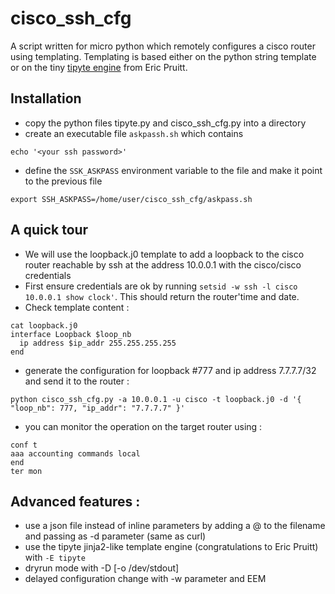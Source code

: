# cisco_ssh_cfg

A script written for micro python which remotely configures a cisco router using templating.
Templating is based either on the python string template or on the tiny [tipyte engine](https://github.com/ericpruitt/tipyte) from Eric Pruitt.

## Installation

- copy the python files tipyte.py and cisco_ssh_cfg.py into a directory
- create an executable file `askpassh.sh` which contains
```
echo '<your ssh password>'
```
- define the `SSK_ASKPASS` environment variable to the file and make it point to the previous file
```
export SSH_ASKPASS=/home/user/cisco_ssh_cfg/askpass.sh
```

## A quick tour

- We will use the loopback.j0 template to add a loopback to the cisco router reachable by ssh at the address 10.0.0.1 with the cisco/cisco credentials
- First ensure credentials are ok by running `setsid -w ssh -l cisco 10.0.0.1 show clock'`. This should return the router'time and date.
- Check template content :
```
cat loopback.j0
interface Loopback $loop_nb
  ip address $ip_addr 255.255.255.255
end
```
- generate the configuration for loopback #777 and ip address 7.7.7.7/32 and send it to the router :
```
python cisco_ssh_cfg.py -a 10.0.0.1 -u cisco -t loopback.j0 -d '{ "loop_nb": 777, "ip_addr": "7.7.7.7" }'
```
- you can monitor the operation on the target router using :
```
conf t
aaa accounting commands local
end
ter mon
```

## Advanced features :
- use a json file instead of inline parameters by adding a @ to the filename and passing as -d parameter (same as curl)
- use the tipyte jinja2-like template engine (congratulations to Eric Pruitt) with `-E tipyte`
- dryrun mode with -D [-o /dev/stdout]
- delayed configuration change with -w parameter and EEM

